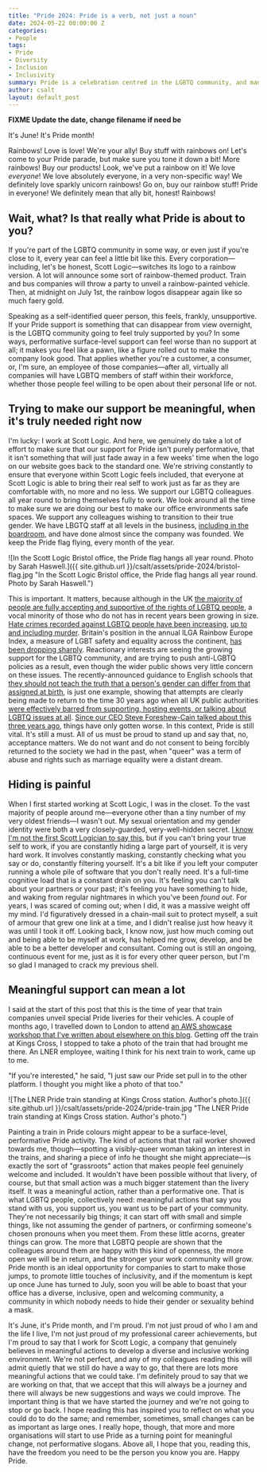 ```yaml
---
title: "Pride 2024: Pride is a verb, not just a noun"
date: 2024-05-22 00:00:00 Z
categories: 
- People
tags:
- Pride
- Diversity
- Inclusion
- Inclusivity
summary: Pride is a celebration centred in the LGBTQ community, and many corporations use it to show their solidarity.  This can sometimes feel more like a performative rainbow-washing stance than anything meaningful.  At Scott Logic we try to ensure that, day to day, we are always carrying out meaningful actions to promote inclusivity, and to make sure all our colleagues and clients know we truly believe in this. 
author: csalt
layout: default_post
---
```

**FIXME Update the date, change filename if need be**

It's June!  It's Pride month!

Rainbows!  Love is love!  We're your ally!  Buy stuff with rainbows on!  Let's come to your Pride parade, but make sure you tone it down a bit!  More rainbows!  Buy our products!  Look, we've put a rainbow on it!  We love *everyone*!  We love absolutely everyone, in a very non-specific way!  We definitely love sparkly unicorn rainbows!  Go on, buy our rainbow stuff!  Pride in everyone!  We definitely mean that ally bit, honest!  Rainbows!

## Wait, what?  Is that really what Pride is about to you?

If you're part of the LGBTQ community in some way, or even just if you're close to it, every year can feel a little bit like this.  Every corporation&mdash;including, let's be honest, Scott Logic&mdash;switches its logo to a rainbow version.  A lot will announce some sort of rainbow-themed product.  Train and bus companies will throw a party to unveil a rainbow-painted vehicle.  Then, at midnight on July 1st, the rainbow logos disappear again like so much faery gold.

Speaking as a self-identified queer person, this feels, frankly, unsupportive.  If your Pride support is something that can disappear from view overnight, is the LGBTQ community going to feel truly supported by you?  In some ways, performative surface-level support can feel worse than no support at all; it makes you feel like a pawn, like a figure rolled out to make the company look good.  That applies whether you're a customer, a consumer, or, I'm sure, an employee of those companies&mdash;after all, virtually all companies will have LGBTQ members of staff within their workforce, whether those people feel willing to be open about their personal life or not.

## Trying to make our support be meaningful, when it's truly needed right now

I'm lucky: I work at Scott Logic.  And here, we genuinely do take a lot of effort to make sure that our support for Pride isn't purely performative, that it isn't something that will just fade away in a few weeks' time when the logo on our website goes back to the standard one.  We're striving constantly to ensure that everyone within Scott Logic feels included, that everyone at Scott Logic is able to bring their real self to work just as far as they are comfortable with, no more and no less.  We support our LGBTQ colleagues all year round to bring themselves fully to work.  We look around all the time to make sure we are doing our best to make our office environments safe spaces.  We support any colleagues wishing to transition to their true gender.  We have LBGTQ staff at all levels in the business, [including in the boardroom](https://blog.scottlogic.com/sforeshew-cain/), and have done almost since the company was founded.  We keep the Pride flag flying, every month of the year.

![In the Scott Logic Bristol office, the Pride flag hangs all year round.  Photo by Sarah Haswell.]({{ site.github.url }}/csalt/assets/pride-2024/bristol-flag.jpg "In the Scott Logic Bristol office, the Pride flag hangs all year round.  Photo by Sarah Haswell.")

This is important.  It matters, because although in the UK [the majority of people are fully accepting and supportive of the rights of LGBTQ people](https://yougov.co.uk/society/articles/45868-record-number-britons-support-same-sex-marriage-10), a vocal minority of those who do not has in recent years been growing in size.  [Hate crimes recorded against LGBTQ people have been increasing](https://www.stonewall.org.uk/about-us/news/new-data-rise-hate-crime-against-lgbtq-people-continues-stonewall-slams-uk-gov-), [up to and including murder](https://www.bbc.co.uk/news/uk-wales-60257602).  Britain's position in the annual ILGA Rainbow Europe Index, a measure of LGBT safety and equality across the continent, [has been dropping sharply](https://www.bigissue.com/news/social-justice/lgbtq-friendly-countries-uk-europe-ilga-rainbow-index/).  Reactionary interests are seeing the growing support for the LGBTQ community, and are trying to push anti-LGBTQ policies as a result, even though the wider public shows very little concern on these issues.  The recently-announced guidance to English schools that [they should not teach the truth that a person's gender can differ from that assigned at birth](https://www.bbc.co.uk/news/education-69017920), is just one example, showing that attempts are clearly being made to return to the time 30 years ago when all UK public authorities [were effectively barred from supporting, hosting events, or talking about LGBTQ issues at all](https://en.wikipedia.org/wiki/Section_28).  [Since our CEO Steve Foreshew-Cain talked about this three years ago](https://blog.scottlogic.com/2021/06/03/pride-2021.html), things have only gotten worse.  In this context, Pride is still vital.  It's still a must.  All of us must be proud to stand up and say that, no, acceptance matters.  We do not want and do not consent to being forcibly returned to the society we had in the past, when "queer" was a term of abuse and rights such as marriage equality were a distant dream.

## Hiding is painful

When I first started working at Scott Logic, I was in the closet.  To the vast majority of people around me&mdash;everyone other than a tiny number of my very oldest friends&mdash;I wasn't out.  My sexual orientation and my gender identity were both a very closely-guarded, very-well-hidden secret.  [I know I'm not the first Scott Logician to say this](https://blog.scottlogic.com/2019/08/06/why-scott-logic-celebrated-pride-month.html), but if you can't bring your true self to work, if you are constantly hiding a large part of yourself, it is very hard work.  It involves constantly masking, constantly checking what you say or do, constantly filtering yourself.  It's a bit like if you left your computer running a whole pile of software that you don't really need.  It's a full-time cognitive load that is a constant drain on you.  It's feeling you can't talk about your partners or your past; it's feeling you have something to hide, and waking from regular nightmares in which you've been *found out*.  For years, I was scared of coming out; when I did, it was a massive weight off my mind.  I'd figuratively dressed in a chain-mail suit to protect myself, a suit of armour that grew one link at a time, and I didn't realise just how heavy it was until I took it off.  Looking back, I know now, just how much coming out and being able to be myself at work, has helped me grow, develop, and be able to be a better developer and consultant.  Coming out is still an ongoing, continuous event for me, just as it is for every other queer person, but I'm so glad I managed to crack my previous shell.

## Meaningful support can mean a lot

I said at the start of this post that this is the time of year that train companies unveil special Pride liveries for their vehicles.  A couple of months ago, I travelled down to London to attend [an AWS showcase workshop that I've written about elsewhere on this blog](https://blog.scottlogic.com/2024/04/23/are-we-ready-to-put-ai-in-the-hands-of-business-users.html).  Getting off the train at Kings Cross, I stopped to take a photo of the train that had brought me there.  An LNER employee, waiting I think for his next train to work, came up to me.

"If you're interested," he said, "I just saw our Pride set pull in to the other platform.  I thought you might like a photo of that too."

![The LNER Pride train standing at Kings Cross station.  Author's photo.]({{ site.github.url }}/csalt/assets/pride-2024/pride-train.jpg "The LNER Pride train standing at Kings Cross station.  Author's photo.")

Painting a train in Pride colours might appear to be a surface-level, performative Pride activity.  The kind of actions that that rail worker showed towards me, though&mdash;spotting a visibly-queer woman taking an interest in the trains, and sharing a piece of info he thought she might appreciate&mdash;is exactly the sort of "grassroots" action that makes people feel genuinely welcome and included.  It wouldn't have been possible without that livery, of course, but that small action was a much bigger statement than the livery itself.  It was a meaningful action, rather than a performative one.  That is what LGBTQ people, collectively need: meaningful actions that say you stand with us, you support us, you want us to be part of your community.  They're not necessarily big things; it can start off with small and simple things, like not assuming the gender of partners, or confirming someone's chosen pronouns when you meet them.  From these little acorns, greater things can grow.  The more that LGBTQ people are shown that the colleagues around them are happy with this kind of openness, the more open we will be in return, and the stronger your work community will grow.  Pride month is an ideal opportunity for companies to start to make those jumps, to promote little touches of inclusivity, and if the momentum is kept up once June has turned to July, soon you will be able to boast that your office has a diverse, inclusive, open and welcoming community, a community in which nobody needs to hide their gender or sexuality behind a mask.

It's June, it's Pride month, and I'm proud.  I'm not just proud of who I am and the life I live, I'm not just proud of my professional career achievements, but I'm proud to say that I work for Scott Logic, a company that genuinely believes in meaningful actions to develop a diverse and inclusive working environment.  We're not perfect, and any of my colleagues reading this will admit quietly that we still do have a way to go, that there are lots more meaningful actions that we could take.  I'm definitely proud to say that we are working on that, that we accept that this will always be a journey and there will always be new suggestions and ways we could improve.  The important thing is that we have started the journey and we're not going to stop or go back.  I hope reading this has inspired you to reflect on what you could do to do the same; and remember, sometimes, small changes can be as important as large ones.  I really hope, though, that more and more organisations will start to use Pride as a turning point for meaningful change, not performative slogans.  Above all, I hope that you, reading this, have the freedom you need to be the person you know you are.  Happy Pride.
